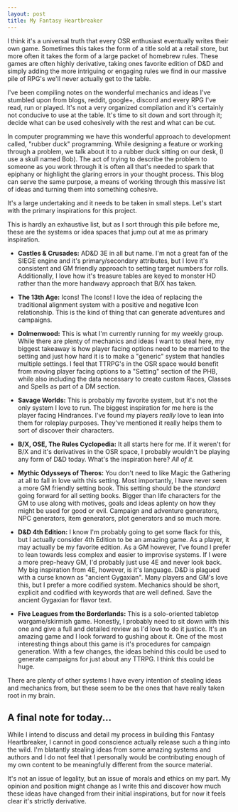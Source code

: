 ```yaml
---
layout: post
title: My Fantasy Heartbreaker
---
```


I think it's a universal truth that every OSR enthusiast eventually writes their own game.  Sometimes this takes the form of a title sold at a retail store, but more often it takes the form of a large packet of homebrew rules.  These games are often highly derivative, taking ones favorite edition of D&D and simply adding the more intriguing or engaging rules we find in our massive pile of RPG's we'll never actually get to the table.

I've been compiling notes on the wonderful mechanics and ideas I've stumbled upon from blogs, reddit, google+, discord and every RPG I've read, run or played. It's not a very organized compilation and it's certainly not conducive to use at the table.  It's time to sit down and sort through it; decide what can be used cohesively with the rest and what can be cut.

In computer programming we have this wonderful approach to development called, "rubber duck" programming.  While designing a feature or working through a problem, we talk about it to a rubber duck sitting on our desk, (I use a skull named Bob).  The act of trying to describe the problem to someone as you work through it is often all that's needed to spark that epiphany or highlight the glaring errors in your thought process.  This blog can serve the same purpose, a means of working through this massive list of ideas and turning them into something cohesive.

It's a large undertaking and it needs to be taken in small steps.  Let's start with the primary inspirations for this project.

This is hardly an exhaustive list, but as I sort through this pile before me, these are the systems or idea spaces that jump out at me as primary inspiration.

- **Castles & Crusades:** AD&D 3E in all but name.  I'm not a great fan of the SIEGE engine and it's primary/secondary attributes, but I love it's consistent and GM friendly approach to setting target numbers for rolls.  Additionally, I love how it's treasure tables are keyed to monster HD rather than the more handwavy approach that B/X has taken.

- **The 13th Age:** Icons!  The Icons!  I love the idea of replacing the traditional alignment system with a positive and negative Icon relationship.  This is the kind of thing that can generate adventures and campaigns.

- **Dolmenwood:** This is what I'm currently running for my weekly group.  While there are plenty of mechanics and ideas I want to steal here, my biggest takeaway is how player facing options need to be married to the setting and just how hard it is to make a "generic" system that handles multiple settings.  I feel that TTRPG's in the OSR space would benefit from moving player facing options to a "Setting" section of the PHB, while also including the data necessary to create custom Races, Classes and Spells as part of a DM section.

- **Savage Worlds:** This is probably my favorite system, but it's not the only system I love to run.  The biggest inspiration for me here is the player facing Hindrances.  I've found my players _really_ love to lean into them for roleplay purposes.  They've mentioned it really helps them to sort of discover their characters.

- **B/X, OSE, The Rules Cyclopedia:** It all starts here for me.  If it weren't for B/X and it's derivatives in the OSR space, I probably wouldn't be playing any form of D&D today.  What's the inspiration here?  _All of it._

- **Mythic Odysseys of Theros:** You don't need to like Magic the Gathering at all to fall in love with this setting.  Most importantly, I have never seen a more GM friendly setting book.  This setting should be the _standard_ going forward for all setting books.  Bigger than life characters for the GM to use along with motives, goals and ideas aplenty on how they might be used for good or evil.  Campaign and adventure generators, NPC generators, item generators, plot generators and so much more.

- **D&D 4th Edition:** I know I'm probably going to get some flack for this, but I actually consider 4th Edition to be an amazing game.  As a player, it may actually be my favorite edition.  As a GM however, I've found I prefer to lean towards less complex and easier to improvise systems.  If I were a more prep-heavy GM, I'd probably just use 4E and never look back.  My big inspiration from 4E, however, is it's language.  D&D is plagued with a curse known as "ancient Gygaxian".  Many players and GM's love this, but I prefer a more codified system.  Mechanics should be short, explicit and codified with keywords that are well defined.  Save the ancient Gygaxian for flavor text.

- **Five Leagues from the Borderlands:** This is a solo-oriented tabletop wargame/skirmish game.  Honestly, I probably need to sit down with this one and give a full and detailed review as I'd love to do it justice.  It's an amazing game and I look forward to gushing about it.  One of the most interesting things about this game is it's procedures for campaign generation.  With a few changes, the ideas behind this could be used to generate campaigns for just about any TTRPG.  I think this could be huge.

There are plenty of other systems I have every intention of stealing ideas and mechanics from, but these seem to be the ones that have really taken root in my brain.

## A final note for today...

While I intend to discuss and detail my process in building this Fantasy Heartbreaker, I cannot in good conscience actually release such a thing into the wild.  I'm blatantly stealing ideas from some amazing systems and authors and I do not feel that I personally would be contributing enough of my own content to be meaningfully different from the source material.

It's not an issue of legality, but an issue of morals and ethics on my part.  My opinion and position might change as I write this and discover how much these ideas have changed from their initial inspirations, but for now it feels clear it's strictly derivative.
